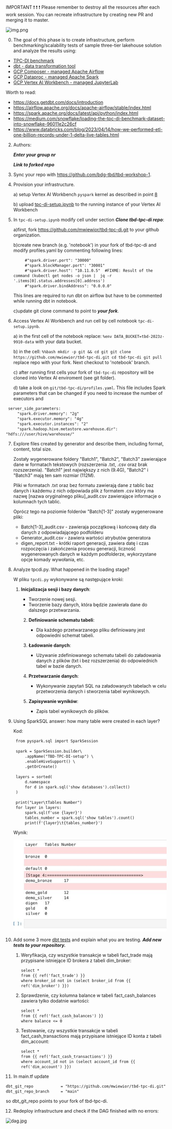 IMPORTANT ❗ ❗ ❗ Please remember to destroy all the resources after each work session. You can recreate infrastructure by creating new PR and merging it to master.

![img.png](doc/figures/destroy.png)

0. The goal of this phase is to create infrastructure, perform benchmarking/scalability tests of sample three-tier lakehouse solution and analyze the results using:
* [TPC-DI benchmark](https://www.tpc.org/tpcdi/)
* [dbt - data transformation tool](https://www.getdbt.com/)
* [GCP Composer - managed Apache Airflow](https://cloud.google.com/composer?hl=pl)
* [GCP Dataproc - managed Apache Spark](https://spark.apache.org/)
* [GCP Vertex AI Workbench - managed JupyterLab](https://cloud.google.com/vertex-ai-notebooks?hl=pl)

Worth to read:
* https://docs.getdbt.com/docs/introduction
* https://airflow.apache.org/docs/apache-airflow/stable/index.html
* https://spark.apache.org/docs/latest/api/python/index.html
* https://medium.com/snowflake/loading-the-tpc-di-benchmark-dataset-into-snowflake-96011e2c26cf
* https://www.databricks.com/blog/2023/04/14/how-we-performed-etl-one-billion-records-under-1-delta-live-tables.html

2. Authors:

   ***Enter your group nr***

   ***Link to forked repo***

3. Sync your repo with https://github.com/bdg-tbd/tbd-workshop-1.

4. Provision your infrastructure.

    a) setup Vertex AI Workbench `pyspark` kernel as described in point [8](https://github.com/bdg-tbd/tbd-workshop-1/tree/v1.0.32#project-setup) 

    b) upload [tpc-di-setup.ipynb](https://github.com/bdg-tbd/tbd-workshop-1/blob/v1.0.36/notebooks/tpc-di-setup.ipynb) to 
the running instance of your Vertex AI Workbench

5. In `tpc-di-setup.ipynb` modify cell under section ***Clone tbd-tpc-di repo***:

   a)first, fork https://github.com/mwiewior/tbd-tpc-di.git to your github organization.

   b)create new branch (e.g. 'notebook') in your fork of tbd-tpc-di and modify profiles.yaml by commenting following lines:
   ```  
        #"spark.driver.port": "30000"
        #"spark.blockManager.port": "30001"
        #"spark.driver.host": "10.11.0.5"  #FIXME: Result of the command (kubectl get nodes -o json |  jq -r '.items[0].status.addresses[0].address')
        #"spark.driver.bindAddress": "0.0.0.0"
   ```
   This lines are required to run dbt on airflow but have to be commented while running dbt in notebook.

   c)update git clone command to point to ***your fork***.

 


6. Access Vertex AI Workbench and run cell by cell notebook `tpc-di-setup.ipynb`.

    a) in the first cell of the notebook replace: `%env DATA_BUCKET=tbd-2023z-9910-data` with your data bucket.


   b) in the cell:
         ```%%bash
         mkdir -p git && cd git
         git clone https://github.com/mwiewior/tbd-tpc-di.git
         cd tbd-tpc-di
         git pull
         ```
      replace repo with your fork. Next checkout to 'notebook' branch.
   
    c) after running first cells your fork of `tbd-tpc-di` repository will be cloned into Vertex AI  enviroment (see git folder).

    d) take a look on `git/tbd-tpc-di/profiles.yaml`. This file includes Spark parameters that can be changed if you need to increase the number of executors and
  ```
   server_side_parameters:
       "spark.driver.memory": "2g"
       "spark.executor.memory": "4g"
       "spark.executor.instances": "2"
       "spark.hadoop.hive.metastore.warehouse.dir": "hdfs:///user/hive/warehouse/"
  ```


7. Explore files created by generator and describe them, including format, content, total size.
    
   Zostały wygenerowane foldery "Batch1", "Batch2", "Batch3" zawierające dane w formatach tekstowych (rozszerzenia .txt, .csv oraz brak rozszerzenia).
   "Batch1" jest największy z nich (9.4G), "Batch2" i "Batch3" mają ten sam rozmiar (112M).
   
   Pliki w formatach .txt oraz bez formatu zawierają dane z tablic baz danych i każdemu z nich odpowiada plik z formatem .csv
   który ma nazwę [nazwa oryginalnego pliku]_audit.csv zawierające informacje o kolumnach tych tablic.

   Oprócz tego na poziomie folderów "Batch[1-3]" zostały wygenerowane pliki:
   * Batch[1-3]_audit.csv - zawieraja początkową i końcową daty dla danych z odpowiadającego podfolderu
   * Generator_audit.csv - zawiera wartości atrybutów generatora
   * digen_report.txt - krótki raport generacji, zawiera datę i czas rozpoczęcia i zakończenia procesu generacji, liczność wygenerowanych
     danych w każdym podfolderze, wykorzystane opcje komady wywołania, etc.

8. Analyze tpcdi.py. What happened in the loading stage?

   W pliku `tpcdi.py` wykonywane są następujące kroki:

   1. **Inicjalizacja sesji i bazy danych**:
      - Tworzenie nowej sesji.
      - Tworzenie bazy danych, która będzie zawierała dane do dalszego przetwarzania.

      2. **Definiowanie schematu tabeli**:
         - Dla każdego przetwarzanego pliku definiowany jest odpowiedni schemat tabeli.

      3. **Ładowanie danych**:
         - Używanie zdefiniowanego schematu tabeli do załadowania danych z plików (txt i bez rozszerzenia) do odpowiednich tabel w bazie danych.

      4. **Przetwarzanie danych**:
         - Wykonywanie zapytań SQL na załadowanych tabelach w celu przetworzenia danych i stworzenia tabel wynikowych.

      5. **Zapisywanie wyników**:
         - Zapis tabel wynikowych do plików.

9. Using SparkSQL answer: how many table were created in each layer?

   Kod:
   ```
    from pyspark.sql import SparkSession

    spark = SparkSession.builder\
        .appName("TBD-TPC-DI-setup") \
        .enableHiveSupport() \
        .getOrCreate()
    
    layers = sorted(
        d.namespace
        for d in spark.sql('show databases').collect()
    )
    
    print("Layer\tTables Number")
    for layer in layers:
        spark.sql(f'use {layer}')
        tables_number = spark.sql('show tables').count()
        print(f'{layer}\t{tables_number}')
   ```
   Wynik:

   ![img.png](doc/figures/TableCounts.jpeg)
    

10. Add some 3 more [dbt tests](https://docs.getdbt.com/docs/build/tests) and explain what you are testing. ***Add new tests to your repository.***

    1. Weryfikacja, czy wszystkie transakcje w tabeli fact_trade mają przypisane istniejące ID brokera z tabeli dim_broker:
       ```
       select *
       from {{ ref('fact_trade') }}
       where broker_id not in (select broker_id from {{ ref('dim_broker') }})
       ```
    2. Sprawdzenie, czy kolumna balance w tabeli fact_cash_balances zawiera tylko dodatnie wartości:
       ```
       select *
       from {{ ref('fact_cash_balances') }}
       where balance <= 0
       ```
    3. Testowanie, czy wszystkie transakcje w tabeli fact_cash_transactions mają przypisane istniejące ID konta z tabeli dim_account:
       ```
       select *
       from {{ ref('fact_cash_transactions') }}
       where account_id not in (select account_id from {{ ref('dim_account') }})
       ```

11. In main.tf update
   ```
   dbt_git_repo            = "https://github.com/mwiewior/tbd-tpc-di.git"
   dbt_git_repo_branch     = "main"
   ```
   so dbt_git_repo points to your fork of tbd-tpc-di. 

12. Redeploy infrastructure and check if the DAG finished with no errors:

![dag.jpg](dag.jpg)
